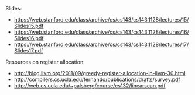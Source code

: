 Slides:

- <https://web.stanford.edu/class/archive/cs/cs143/cs143.1128/lectures/15/Slides15.pdf>
- <https://web.stanford.edu/class/archive/cs/cs143/cs143.1128/lectures/16/Slides16.pdf>
- <https://web.stanford.edu/class/archive/cs/cs143/cs143.1128/lectures/17/Slides17.pdf>

Resources on register allocation:

- <http://blog.llvm.org/2011/09/greedy-register-allocation-in-llvm-30.html>
- <http://compilers.cs.ucla.edu/fernando/publications/drafts/survey.pdf>
- <http://web.cs.ucla.edu/~palsberg/course/cs132/linearscan.pdf>
